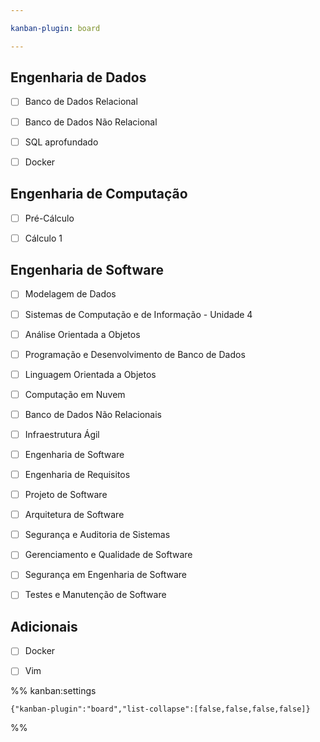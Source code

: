 ```yaml
---

kanban-plugin: board

---
```


## Engenharia de Dados

- [ ] Banco de Dados Relacional
- [ ] Banco de Dados Não Relacional
- [ ] SQL aprofundado
- [ ] Docker


## Engenharia de Computação

- [ ] Pré-Cálculo
- [ ] Cálculo 1


## Engenharia de Software

- [ ] Modelagem de Dados
- [ ] Sistemas de Computação e de Informação - Unidade 4
- [ ] Análise Orientada a Objetos
- [ ] Programação e Desenvolvimento de Banco de Dados
- [ ] Linguagem Orientada a Objetos
- [ ] Computação em Nuvem
- [ ] Banco de Dados Não Relacionais
- [ ] Infraestrutura Ágil
- [ ] Engenharia de Software
- [ ] Engenharia de Requisitos
- [ ] Projeto de Software
- [ ] Arquitetura de Software
- [ ] Segurança e Auditoria de Sistemas
- [ ] Gerenciamento e Qualidade de Software
- [ ] Segurança em Engenharia de Software
- [ ] Testes e Manutenção de Software


## Adicionais

- [ ] Docker
- [ ] Vim




%% kanban:settings
```
{"kanban-plugin":"board","list-collapse":[false,false,false,false]}
```
%%